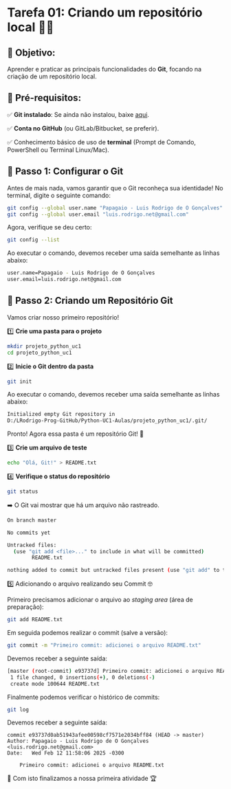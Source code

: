 
# **Tarefa 01: Criando um repositório local 🚀🐙**  

## 🎯 **Objetivo**: 
Aprender e praticar as principais funcionalidades do **Git**, focando na criação de um repositório local.  

## 📌 **Pré-requisitos**:  

✅ **Git instalado**: Se ainda não instalou, baixe  [aqui](https://git-scm.com/).

✅ **Conta no GitHub**  (ou GitLab/Bitbucket, se preferir).

✅ Conhecimento básico de uso de  **terminal**  (Prompt de Comando, PowerShell ou Terminal Linux/Mac).

## **🔹 Passo 1: Configurar o Git**
Antes de mais nada, vamos garantir que o Git reconheça sua identidade! No terminal, digite o seguinte comando:

```bash
git config --global user.name "Papagaio - Luis Rodrigo de O Gonçalves"
git config --global user.email "luis.rodrigo.net@gmail.com"
```

Agora, verifique se deu certo:  

```bash
git config --list
```
Ao executar o comando, devemos receber uma saída semelhante as linhas abaixo:

```bash
user.name=Papagaio - Luis Rodrigo de O Gonçalves
user.email=luis.rodrigo.net@gmail.com
```


## **🔹 Passo 2: Criando um Repositório Git**

Vamos criar nosso primeiro repositório!

1️⃣ **Crie uma pasta para o projeto**

```bash
mkdir projeto_python_uc1
cd projeto_python_uc1
```

2️⃣ **Inicie o Git dentro da pasta**

```bash
git init
```

Ao executar o comando, devemos receber uma saída semelhante as linhas abaixo:

```bash
Initialized empty Git repository in 
D:/LRodrigo-Prog-GitHub/Python-UC1-Aulas/projeto_python_uc1/.git/
```

Pronto! Agora essa pasta é um repositório Git! 🎉

3️⃣ **Crie um arquivo de teste**

```bash
echo "Olá, Git!" > README.txt
```

4️⃣ **Verifique o status do repositório**

```bash
git status
```

➡️ O Git vai mostrar que há um arquivo não rastreado.

```bash
On branch master

No commits yet

Untracked files:
  (use "git add <file>..." to include in what will be committed)
        README.txt

nothing added to commit but untracked files present (use "git add" to track)
```

5️⃣ Adicionando o arquivo realizando seu Commit 🤓

Primeiro precisamos adicionar o arquivo ao *staging area* (área de preparação):
```bash
git add README.txt
```
Em seguida podemos realizar o commit (salve a versão):

```bash  
git commit -m "Primeiro commit: adicionei o arquivo README.txt"
```
Devemos receber a seguinte saída:

```bash
[master (root-commit) e93737d] Primeiro commit: adicionei o arquivo README.txt
 1 file changed, 0 insertions(+), 0 deletions(-)
 create mode 100644 README.txt
```

Finalmente podemos verificar o histórico de commits:

```bash
git log
```
Devemos receber a seguinte saída:

```
commit e93737d0ab51943afee00598cf7571e2034bff84 (HEAD -> master)
Author: Papagaio - Luis Rodrigo de O Gonçalves <luis.rodrigo.net@gmail.com>
Date:   Wed Feb 12 11:58:06 2025 -0300

    Primeiro commit: adicionei o arquivo README.txt
```

 🧩 Com isto finalizamos a nossa primeira atividade 🏆 

